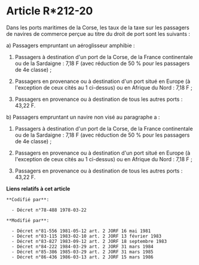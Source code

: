 # Article R*212-20

Dans les ports maritimes de la Corse, les taux de la taxe sur les passagers de navires de commerce perçue au titre du droit
de port sont les suivants :

a) Passagers empruntant un aéroglisseur amphibie :

1. Passagers à destination d'un port de la Corse, de la France continentale ou de la Sardaigne : 7,18 F (avec réduction de 50
% pour les passagers de 4e classe) ;

2. Passagers en provenance ou à destination d'un port situé en Europe (à l'exception de ceux cités au 1 ci-dessus) ou en
Afrique du Nord : 7,18 F ;

3. Passagers en provenance ou à destination de tous les autres ports : 43,22 F.

b) Passagers empruntant un navire non visé au paragraphe a :

1. Passagers à destination d'un port de la Corse, de la France continentale ou de la Sardaigne : 7,18 F (avec réduction de 50
% pour les passagers de 4e classe) ;

2. Passagers en provenance ou à destination d'un port situé en Europe (à l'exception de ceux cités au 1 ci-dessus) ou en
Afrique du Nord : 7,18 F ;

3. Passagers en provenance ou à destination de tous les autres ports : 43,22 F.

**Liens relatifs à cet article**

	**Codifié par**:

	  - Décret n°78-488 1978-03-22

	**Modifié par**:

	  - Décret n°81-556 1981-05-12 art. 2 JORF 16 mai 1981
	  - Décret n°83-115 1983-02-10 art. 2 JORF 13 février 1983
	  - Décret n°83-827 1983-09-12 art. 2 JORF 18 septembre 1983
	  - Décret n°84-222 1984-03-29 art. 2 JORF 31 mars 1984
	  - Décret n°85-386 1985-03-29 art. 2 JORF 31 mars 1985
	  - Décret n°86-436 1986-03-13 art. 2 JORF 15 mars 1986
